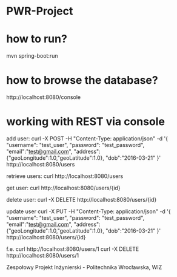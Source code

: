 # PWR-Project

# how to run?
mvn spring-boot:run

# how to browse the database?
http://localhost:8080/console

# working with REST via console
add user:  curl -X POST -H "Content-Type: application/json" -d '{ "username": "test_user", "password": "test_password", "email":"test@gmail.com", "address":{"geoLongitude":1.0,"geoLatitude":1.0}, "dob":"2016-03-21" }' http://localhost:8080/users

retrieve users: curl http://localhost:8080/users

get user: curl http://localhost:8080/users/{id}

delete user: curl -X DELETE http://localhost:8080/users/{id}

update user curl -X PUT -H "Content-Type: application/json" -d '{ "username": "test_user", "password": "test_password", "email":"test@gmail.com", "address":{"geoLongitude":1.0,"geoLatitude":1.0}, "dob":"2016-03-21" }' http://localhost:8080/users/{id}

f.e. 	curl http://localhost:8080/users/1
		curl -X DELETE http://localhost:8080/users/1
	 
Zespołowy Projekt Inżynierski - Politechnika Wrocławska, WIZ
